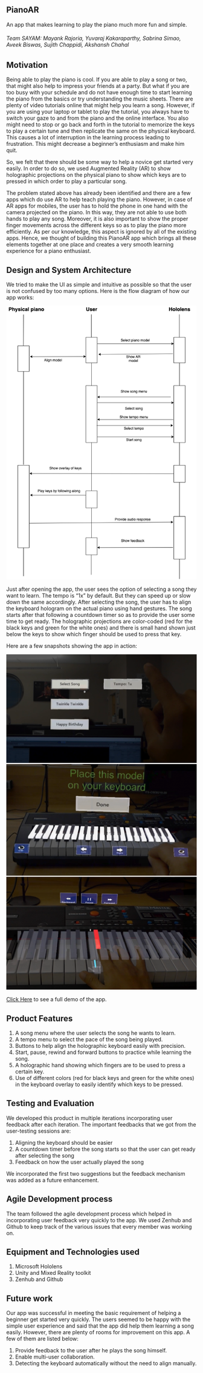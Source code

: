 ## PianoAR

An app that makes learning to play the piano much more fun and simple.

###### Team SAYAM: Mayank Rajoria, Yuvaraj Kakaraparthy, Sabrina Simao, Aveek Biswas, Sujith Chappidi, Akshansh Chahal

## Motivation

Being able to play the piano is cool. If you are able to play a song or two, that might also help to impress your friends at a party. But what if you are too busy with your schedule and do not have enough time to start learning the piano from the basics or try understanding the music sheets. There are plenty of video tutorials online that might help you learn a song. However, if you are using your laptop or tablet to play the tutorial, you always have to switch your gaze to and from the piano and the online interface. You also might need to stop or go back and forth in the tutorial to memorize the keys to play a certain tune and then replicate the same on the physical keyboard. This causes a lot of interruption in the learning process leading to frustration. This might decrease a beginner’s enthusiasm and make him quit.

So, we felt that there should be some way to help a novice get started very easily. In order to do so, we used Augmented Reality (AR) to show holographic projections on the physical piano to show which keys are to pressed in which order to play a particular song.

The problem stated above has already been identified and there are a few apps which do use AR to help teach playing the piano. However, in case of AR apps for mobiles, the user has to hold the phone in one hand with the camera projected on the piano. In this way, they are not able to use both hands to play any song. Moreover, it is also important to show the proper finger movements across the different keys so as to play the piano more efficiently. As per our knowledge, this aspect is ignored by all of the existing apps. Hence, we thought of building this PianoAR app which brings all these elements together at one place and creates a very smooth learning experience for a piano enthusiast.

## Design and System Architecture

We tried to make the UI as simple and intuitive as possible so that the user is not confused by too many options. Here is the flow diagram of how our app works:

![doc](Images/flow_diagram.png)

Just after opening the app, the user sees the option of selecting a song they want to learn. The tempo is “1x” by default. But they can speed up or slow down the same accordingly. After selecting the song, the user has to align the keyboard hologram on the actual piano using hand gestures. The song starts after that following a countdown timer so as to provide the user some time to get ready. The holographic projections are color-coded (red for the black keys and green for the white ones) and there is small hand shown just below the keys to show which finger should be used to press that key.


Here are a few snapshots showing the app in action:

![doc](Images/song_selection.png)
![doc](Images/align_keyboard.png)
![doc](Images/pause_button.png)


[Click Here](https://wikipedia.org) to see a full demo of the app.

## Product Features

1.	A song menu where the user selects the song he wants to learn.
2.	A tempo menu to select the pace of the song being played.
3.	Buttons to help align the holographic keyboard easily with precision.
4.	Start, pause, rewind and forward buttons to practice while learning the song.
5.	A holographic hand showing which fingers are to be used to press a certain key.
6.	Use of different colors (red for black keys and green for the white ones) in the keyboard overlay to easily identify which keys to be pressed.


## Testing and Evaluation

We developed this product in multiple iterations incorporating user feedback after each iteration. The important feedbacks that we got from the user-testing sessions are:
1.	Aligning the keyboard should be easier
2.	A countdown timer before the song starts so that the user can get ready after selecting the song
3.	Feedback on how the user actually played the song

We incorporated the first two suggestions but the feedback mechanism was added as a future enhancement.


## Agile Development  process
The team followed the agile development process which helped in incorporating user feedback very quickly to the app. We used Zenhub and Github to keep track of the various issues that every member was working on.

## Equipment and Technologies used
1.	Microsoft Hololens
2.	Unity and Mixed Reality toolkit
3.	Zenhub and Github

## Future work

Our app was successful in meeting the basic requirement of helping a beginner get started very quickly. The users seemed to be happy with the simple user experience and said that the app did help them learning a song easily. However, there are plenty of rooms for improvement on this app. A few of them are listed below:
1. Provide feedback to the user after he plays the song himself.
2. Enable multi-user collaboration.
3. Detecting the keyboard automatically without the need to align manually.
